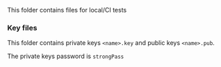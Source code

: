 This folder contains files for local/CI tests

### Key files

This folder contains private keys `<name>.key` and public keys `<name>.pub`.

The private keys password is `strongPass`
